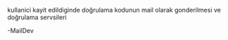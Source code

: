 kullanici kayit edildiginde doğrulama kodunun mail olarak gonderilmesi ve doğrulama servsileri

-MailDev
